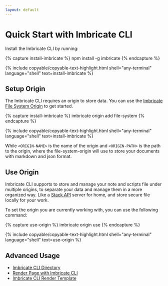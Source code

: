 ```yaml
---
layout: default
---
```


# Quick Start with Imbricate CLI

Install the Imbricate CLI by running:

{% capture install-imbricate %}
npm install -g imbricate
{% endcapture %}

{% include copyable/copyable-text-highlight.html
    shell="any-terminal"
    language="shell"
    text=install-imbricate
%}

## Setup Origin

The Imbricate CLI requires an origin to store data. You can use the [Imbricate File System Origin](https://github.com/imbricate/imbricate-origin-file-system) to get started.

{% capture install-imbricate %}
imbricate origin add file-system <ORIGIN-NAME> <ORIGIN-PATH>
{% endcapture %}

{% include copyable/copyable-text-highlight.html
    shell="any-terminal"
    language="shell"
    text=install-imbricate
%}

While `<ORIGIN-NAME>` is the name of the origin and `<ORIGIN-PATH>` is the path to the origin, where the file-system-origin will use to store your documents with markdown and json format.

## Use Origin

Imbricate CLI supports to store and manage your note and scripts file under multiple origins, to separate your data and manage them in a more organized way. Like a [Stack API](/stack) server for home, and store secure file locally for your work.

To set the origin you are currently working with, you can use the following command:

{% capture use-origin %}
imbricate origin use <ORIGIN-NAME>
{% endcapture %}

{% include copyable/copyable-text-highlight.html
    shell="any-terminal"
    language="shell"
    text=use-origin
%}

## Advanced Usage

- [Imbricate CLI Directory](/use/cli/directory)
- [Render Page with Imbricate CLI](/use/cli/render)
- [Imbricate CLI Render Template](/use/cli/template)
